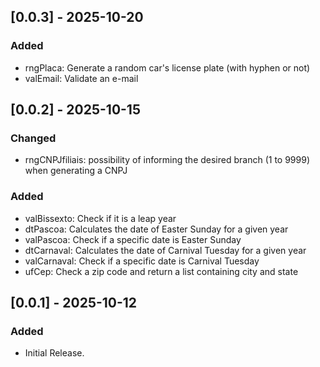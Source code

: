 ## [0.0.3] - 2025-10-20

### Added

- rngPlaca: Generate a random car's license plate (with hyphen or not)
- valEmail: Validate an e-mail

## [0.0.2] - 2025-10-15

### Changed

- rngCNPJfiliais: possibility of informing the desired branch (1 to 9999) when generating a CNPJ

### Added

- valBissexto: Check if it is a leap year
- dtPascoa: Calculates the date of Easter Sunday for a given year
- valPascoa: Check if a specific date is Easter Sunday
- dtCarnaval: Calculates the date of Carnival Tuesday for a given year
- valCarnaval: Check if a specific date is Carnival Tuesday
- ufCep: Check a zip code and return a list containing city and state

## [0.0.1] - 2025-10-12

### Added

- Initial Release.












